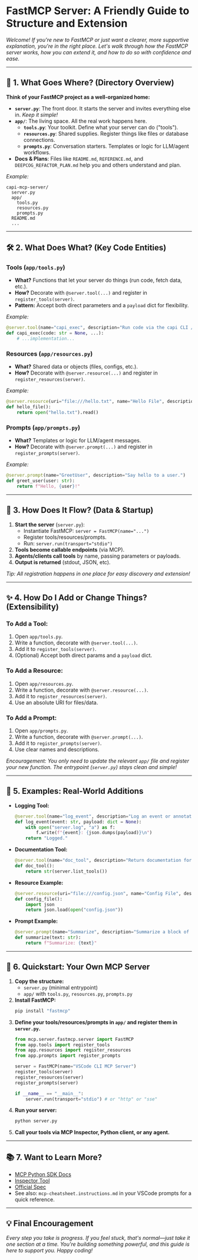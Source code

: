 # FastMCP Server: A Friendly Guide to Structure and Extension

*Welcome! If you're new to FastMCP or just want a clearer, more supportive explanation, you're in the right place. Let's walk through how the FastMCP server works, how you can extend it, and how to do so with confidence and ease.*

---

## 🌱 1. What Goes Where? (Directory Overview)

**Think of your FastMCP project as a well-organized home:**

- **`server.py`**: The front door. It starts the server and invites everything else in. *Keep it simple!*
- **`app/`**: The living space. All the real work happens here.
  - **`tools.py`**: Your toolkit. Define what your server can do ("tools").
  - **`resources.py`**: Shared supplies. Register things like files or database connections.
  - **`prompts.py`**: Conversation starters. Templates or logic for LLM/agent workflows.
- **Docs & Plans**: Files like `README.md`, `REFERENCE.md`, and `DEEPCOG_REFACTOR_PLAN.md` help you and others understand and plan.

*Example:*
```
capi-mcp-server/
  server.py
  app/
    tools.py
    resources.py
    prompts.py
  README.md
  ...
```

---

## 🛠️ 2. What Does What? (Key Code Entities)

### Tools (`app/tools.py`)
- **What?** Functions that let your server do things (run code, fetch data, etc.).
- **How?** Decorate with `@server.tool(...)` and register in `register_tools(server)`.
- **Pattern:** Accept both direct parameters and a `payload` dict for flexibility.

*Example:*
```python
@server.tool(name="capi_exec", description="Run code via the capi CLI /exec endpoint.")
def capi_exec(code: str = None, ...):
    # ...implementation...
```

### Resources (`app/resources.py`)
- **What?** Shared data or objects (files, configs, etc.).
- **How?** Decorate with `@server.resource(...)` and register in `register_resources(server)`.

*Example:*
```python
@server.resource(uri="file:///hello.txt", name="Hello File", description="A sample text file.")
def hello_file():
    return open("hello.txt").read()
```

### Prompts (`app/prompts.py`)
- **What?** Templates or logic for LLM/agent messages.
- **How?** Decorate with `@server.prompt(...)` and register in `register_prompts(server)`.

*Example:*
```python
@server.prompt(name="GreetUser", description="Say hello to a user.")
def greet_user(user: str):
    return f"Hello, {user}!"
```

---

## 🔄 3. How Does It Flow? (Data & Startup)

1. **Start the server** (`server.py`):
    - Instantiate FastMCP: `server = FastMCP(name="...")`
    - Register tools/resources/prompts.
    - Run: `server.run(transport="stdio")`
2. **Tools become callable endpoints** (via MCP).
3. **Agents/clients call tools** by name, passing parameters or payloads.
4. **Output is returned** (stdout, JSON, etc).

*Tip: All registration happens in one place for easy discovery and extension!*

---

## ✨ 4. How Do I Add or Change Things? (Extensibility)

### To Add a Tool:
1. Open `app/tools.py`.
2. Write a function, decorate with `@server.tool(...)`.
3. Add it to `register_tools(server)`.
4. (Optional) Accept both direct params and a `payload` dict.

### To Add a Resource:
1. Open `app/resources.py`.
2. Write a function, decorate with `@server.resource(...)`.
3. Add it to `register_resources(server)`.
4. Use an absolute URI for files/data.

### To Add a Prompt:
1. Open `app/prompts.py`.
2. Write a function, decorate with `@server.prompt(...)`.
3. Add it to `register_prompts(server)`.
4. Use clear names and descriptions.

*Encouragement: You only need to update the relevant `app/` file and register your new function. The entrypoint (`server.py`) stays clean and simple!*

---

## 🧩 5. Examples: Real-World Additions

- **Logging Tool:**
    ```python
    @server.tool(name="log_event", description="Log an event or annotation.")
    def log_event(event: str, payload: dict = None):
        with open("server.log", "a") as f:
            f.write(f"{event}: {json.dumps(payload)}\n")
        return "Logged."
    ```
- **Documentation Tool:**
    ```python
    @server.tool(name="doc_tool", description="Return documentation for all registered tools.")
    def doc_tool():
        return str(server.list_tools())
    ```
- **Resource Example:**
    ```python
    @server.resource(uri="file:///config.json", name="Config File", description="Project config as JSON.")
    def config_file():
        import json
        return json.load(open("config.json"))
    ```
- **Prompt Example:**
    ```python
    @server.prompt(name="Summarize", description="Summarize a block of text.")
    def summarize(text: str):
        return f"Summarize: {text}"
    ```

---

## 🚀 6. Quickstart: Your Own MCP Server

1. **Copy the structure:**
    - `server.py` (minimal entrypoint)
    - `app/` with `tools.py`, `resources.py`, `prompts.py`
2. **Install FastMCP:**
    ```sh
    pip install "fastmcp"
    ```
3. **Define your tools/resources/prompts in `app/` and register them in `server.py`.**
    ```python
    from mcp.server.fastmcp.server import FastMCP
    from app.tools import register_tools
    from app.resources import register_resources
    from app.prompts import register_prompts

    server = FastMCP(name="VSCode CLI MCP Server")
    register_tools(server)
    register_resources(server)
    register_prompts(server)

    if __name__ == "__main__":
        server.run(transport="stdio") # or "http" or "sse"
    ```
4. **Run your server:**
    ```sh
    python server.py
    ```
5. **Call your tools via MCP Inspector, Python client, or any agent.**

---

## 📚 7. Want to Learn More?

- [MCP Python SDK Docs](https://modelcontextprotocol.io/docs/python-sdk/)
- [Inspector Tool](https://modelcontextprotocol.io/inspector/)
- [Official Spec](https://modelcontextprotocol.io/specification)
- See also: `mcp-cheatsheet.instructions.md` in your VSCode prompts for a quick reference.

---

## 💡 Final Encouragement

*Every step you take is progress. If you feel stuck, that's normal—just take it one section at a time. You're building something powerful, and this guide is here to support you. Happy coding!*

